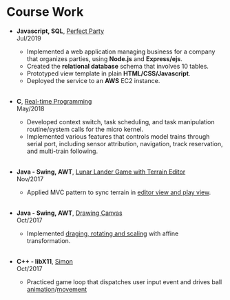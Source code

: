 # Course Work

- **Javascript, SQL**, [Perfect Party][Perfect Party]<br/>
  Jul/2019

  - Implemented a web application managing business for a company that organizes parties, using **Node.js** and **Express/ejs**.
  - Created the **relational database** schema that involves 10 tables.
  - Prototyped view template in plain **HTML/CSS/Javascript**.
  - Deployed the service to an **AWS** EC2 instance.

  <br/>

- **C**, [Real-time Programming][CS452]<br/>
  May/2018
  - Developed context switch, task scheduling, and task manipulation routine/system calls for the micro kernel.
  - Implemented various features that controls model trains through serial port, including sensor attribution, navigation, track reservation, and multi-train following.

  <br/>

- **Java - Swing, AWT**, [Lunar Lander Game with Terrain Editor][Lunar Lander]<br/>
  Nov/2017
  - Applied MVC pattern to sync terrain in [editor view and play view](lunar-lander.gif).

  <br/>

- **Java - Swing, AWT**, [Drawing Canvas][Drawing Canvas]<br/>
  Oct/2017

  - Implemented [draging, rotating and scaling](canvas.gif) with affine transformation.

  <br/>

- **C++ - libX11**, [Simon][Simon]<br/>
  Oct/2017

  - Practiced game loop that dispatches user input event and drives ball [animation](simon.gif)/[movement](simon-enhanced.gif)

  <br/>

[CS452]: https://www.student.cs.uwaterloo.ca/~cs452/
[Perfect Party]: https://github.com/Irvingkk/Perfect-Party-Web-application/
[Lunar Lander]: https://git.uwaterloo.ca/zqing/1179-cs349/tree/master/assignments/a3
[Drawing Canvas]: https://git.uwaterloo.ca/zqing/1179-cs349/tree/master/assignments/a2
[Simon]: https://git.uwaterloo.ca/zqing/1179-cs349/tree/master/assignments/a1
